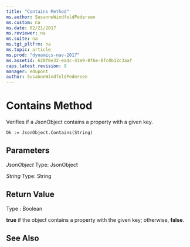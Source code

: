 ```yaml
---
title: "Contains Method"
ms.author: SusanneWindfeldPedersen
ms.custom: na
ms.date: 02/21/2017
ms.reviewer: na
ms.suite: na
ms.tgt_pltfrm: na
ms.topic: article
ms.prod: "dynamics-nav-2017"
ms.assetid: 620f0e32-eadc-43e9-8f6e-8fc0b12c3aaf
caps.latest.revision: 9
manager: edupont
author: SusanneWindfeldPedersen
---
```


# Contains Method

Verifies if a JsonObject contains a property with a given key.

```
Ok := JsonObject.Contains(String)
```

## Parameters
*JsonObject*
Type: JsonObject

*String*
Type: String

## Return Value
Type : Boolean

**true** if the object contains a property with the given key; otherwise, **false**. 

## See Also

